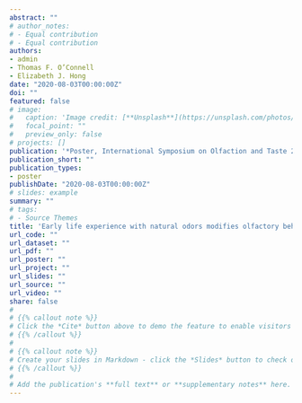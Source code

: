 ```yaml
---
abstract: ""
# author_notes:
# - Equal contribution
# - Equal contribution
authors:
- admin
- Thomas F. O’Connell
- Elizabeth J. Hong
date: "2020-08-03T00:00:00Z"
doi: ""
featured: false
# image:
#   caption: 'Image credit: [**Unsplash**](https://unsplash.com/photos/jdD8gXaTZsc)'
#   focal_point: ""
#   preview_only: false
# projects: []
publication: '*Poster, International Symposium on Olfaction and Taste 2020 - Association for Chemoreception Sciences, Virtual Conference*'
publication_short: ""
publication_types:
- poster
publishDate: "2020-08-03T00:00:00Z"
# slides: example
summary: ""
# tags:
# - Source Themes
title: 'Early life experience with natural odors modifies olfactory behavior in Drosophila'
url_code: ""
url_dataset: ""
url_pdf: ""
url_poster: ""
url_project: ""
url_slides: ""
url_source: ""
url_video: ""
share: false
# 
# {{% callout note %}}
# Click the *Cite* button above to demo the feature to enable visitors to import publication metadata into their reference management software.
# {{% /callout %}}
# 
# {{% callout note %}}
# Create your slides in Markdown - click the *Slides* button to check out the example.
# {{% /callout %}}
# 
# Add the publication's **full text** or **supplementary notes** here. You can use rich formatting such as including [code, math, and images](https://docs.hugoblox.com/content/writing-markdown-latex/).
---
```


